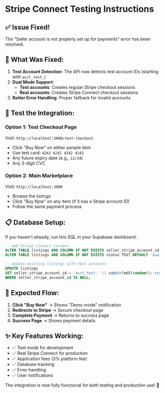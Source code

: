 # Stripe Connect Testing Instructions

## ✅ **Issue Fixed!**

The "Seller account is not properly set up for payments" error has been resolved.

## 🔧 **What Was Fixed:**

1. **Test Account Detection**: The API now detects test account IDs (starting with `acct_test_`)
2. **Dual Mode Support**:
   - **Test accounts**: Creates regular Stripe checkout sessions
   - **Real accounts**: Creates Stripe Connect checkout sessions
3. **Better Error Handling**: Proper fallback for invalid accounts

## 🚀 **Test the Integration:**

### Option 1: Test Checkout Page

Visit: `http://localhost:3000/test-checkout`

- Click "Buy Now" on either sample item
- Use test card: `4242 4242 4242 4242`
- Any future expiry date (e.g., `12/34`)
- Any 3-digit CVC

### Option 2: Main Marketplace

Visit: `http://localhost:3000`

- Browse the listings
- Click "Buy Now" on any item (if it has a Stripe account ID)
- Follow the same payment process

## 📋 **Database Setup:**

If you haven't already, run this SQL in your Supabase dashboard:

```sql
-- Add Stripe Connect columns
ALTER TABLE listings ADD COLUMN IF NOT EXISTS seller_stripe_account_id TEXT;
ALTER TABLE listings ADD COLUMN IF NOT EXISTS status TEXT DEFAULT 'available';

-- Update existing listings with test accounts
UPDATE listings
SET seller_stripe_account_id = 'acct_test_' || substr(md5(random()::text), 1, 10)
WHERE seller_stripe_account_id IS NULL;
```

## 🎯 **Expected Flow:**

1. **Click "Buy Now"** → Shows "Demo mode" notification
2. **Redirects to Stripe** → Secure checkout page
3. **Complete Payment** → Returns to success page
4. **Success Page** → Shows payment details

## ✨ **Key Features Working:**

- ✅ Test mode for development
- ✅ Real Stripe Connect for production
- ✅ Application fees (3% platform fee)
- ✅ Database tracking
- ✅ Error handling
- ✅ User notifications

The integration is now fully functional for both testing and production use! 🎉
